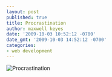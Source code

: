 ```yaml
---
layout: post
published: true
title: Procrastination
author: maxwell keyes
date: '2009-10-03 10:52:12 -0700'
date_gmt: '2009-10-03 14:52:12 -0700'
categories:
- web development
---
```


![Procrastination]({{site.assets.url_prefix}}/images/posts/procrastination.png "Procrastination graph")
